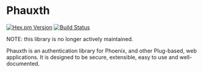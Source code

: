 # Phauxth

[![Hex.pm Version](http://img.shields.io/hexpm/v/phauxth.svg)](https://hex.pm/packages/phauxth)
[![Build Status](https://travis-ci.com/riverrun/phauxth.svg?branch=master)](https://travis-ci.com/riverrun/phauxth)

NOTE: this library is no longer actively maintained.

Phauxth is an authentication library for Phoenix, and other Plug-based,
web applications. It is designed to be secure, extensible, easy to use
and well-documented.
